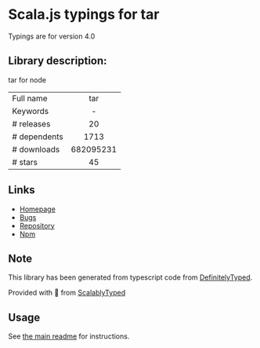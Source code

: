 
# Scala.js typings for tar

Typings are for version 4.0

## Library description:
tar for node

|                    |                 |
| ------------------ | :-------------: |
| Full name          | tar |
| Keywords           | - |
| # releases         | 20 |
| # dependents       | 1713 |
| # downloads        | 682095231 |
| # stars            | 45 |

## Links
- [Homepage](https://github.com/npm/node-tar#readme)
- [Bugs](https://github.com/npm/node-tar/issues)
- [Repository](https://github.com/npm/node-tar)
- [Npm](https://www.npmjs.com/package/tar)
    


## Note
This library has been generated from typescript code from [DefinitelyTyped](https://definitelytyped.org).

Provided with :purple_heart: from [ScalablyTyped](https://github.com/oyvindberg/ScalablyTyped)

## Usage
See [the main readme](../../readme.md) for instructions.


